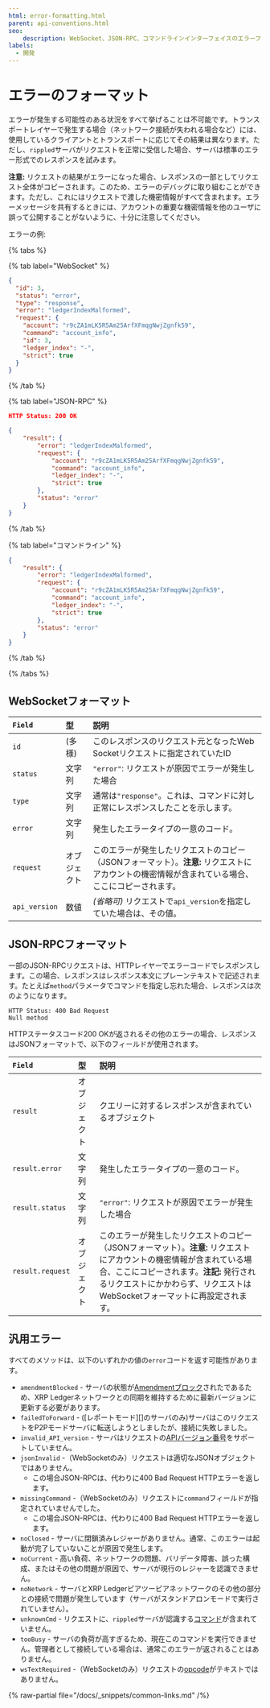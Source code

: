 ```yaml
---
html: error-formatting.html
parent: api-conventions.html
seo:
    description: WebSocket、JSON-RPC、コマンドラインインターフェイスのエラーフォーマットと汎用エラーコードです。
labels:
  - 開発
---
```

# エラーのフォーマット

エラーが発生する可能性のある状況をすべて挙げることは不可能です。トランスポートレイヤーで発生する場合（ネットワーク接続が失われる場合など）には、使用しているクライアントとトランスポートに応じてその結果は異なります。ただし、`rippled`サーバがリクエストを正常に受信した場合、サーバは標準のエラー形式でのレスポンスを試みます。

**注意:** リクエストの結果がエラーになった場合、レスポンスの一部としてリクエスト全体がコピーされます。このため、エラーのデバッグに取り組むことができます。ただし、これにはリクエストで渡した機密情報がすべて含まれます。エラーメッセージを共有するときには、アカウントの重要な機密情報を他のユーザに誤って公開することがないように、十分に注意してください。


エラーの例:

{% tabs %}

{% tab label="WebSocket" %}
```json
{
  "id": 3,
  "status": "error",
  "type": "response",
  "error": "ledgerIndexMalformed",
  "request": {
    "account": "r9cZA1mLK5R5Am25ArfXFmqgNwjZgnfk59",
    "command": "account_info",
    "id": 3,
    "ledger_index": "-",
    "strict": true
  }
}
```
{% /tab %}

{% tab label="JSON-RPC" %}
```json
HTTP Status: 200 OK

{
    "result": {
        "error": "ledgerIndexMalformed",
        "request": {
            "account": "r9cZA1mLK5R5Am25ArfXFmqgNwjZgnfk59",
            "command": "account_info",
            "ledger_index": "-",
            "strict": true
        },
        "status": "error"
    }
}
```
{% /tab %}

{% tab label="コマンドライン" %}
```json
{
    "result": {
        "error": "ledgerIndexMalformed",
        "request": {
            "account": "r9cZA1mLK5R5Am25ArfXFmqgNwjZgnfk59",
            "command": "account_info",
            "ledger_index": "-",
            "strict": true
        },
        "status": "error"
    }
}
```
{% /tab %}

{% /tabs %}


## WebSocketフォーマット

| `Field`       | 型    | 説明                                                  |
|:--------------|:------|:------------------------------------------------------|
| `id`          | (多様) | このレスポンスのリクエスト元となったWeb Socketリクエストに指定されていたID |
| `status`      | 文字列 | `"error"`: リクエストが原因でエラーが発生した場合 |
| `type`        | 文字列 | 通常は`"response"`。これは、コマンドに対し正常にレスポンスしたことを示します。 |
| `error`       | 文字列 | 発生したエラータイプの一意のコード。 |
| `request`     | オブジェクト | このエラーが発生したリクエストのコピー（JSONフォーマット）。**注意:** リクエストにアカウントの機密情報が含まれている場合、ここにコピーされます。 |
| `api_version` | 数値   | _(省略可)_ リクエストで`api_version`を指定していた場合は、その値。 |


## JSON-RPCフォーマット

一部のJSON-RPCリクエストは、HTTPレイヤーでエラーコードでレスポンスします。この場合、レスポンスはレスポンス本文にプレーンテキストで記述されます。たとえば`method`パラメータでコマンドを指定し忘れた場合、レスポンスは次のようになります。

```
HTTP Status: 400 Bad Request
Null method
```

HTTPステータスコード200 OKが返されるその他のエラーの場合、レスポンスはJSONフォーマットで、以下のフィールドが使用されます。

| `Field`          | 型     | 説明                                             |
|:-----------------|:-------|:-------------------------------------------------|
| `result` | オブジェクト | クエリーに対するレスポンスが含まれているオブジェクト |
| `result.error` | 文字列 | 発生したエラータイプの一意のコード。 |
| `result.status` | 文字列 | `"error"`: リクエストが原因でエラーが発生した場合 |
| `result.request` | オブジェクト | このエラーが発生したリクエストのコピー（JSONフォーマット）。**注意:** リクエストにアカウントの機密情報が含まれている場合、ここにコピーされます。**注記:** 発行されるリクエストにかかわらず、リクエストはWebSocketフォーマットに再設定されます。 |


## 汎用エラー

すべてのメソッドは、以下のいずれかの値の`error`コードを返す可能性があります。

- `amendmentBlocked` - サーバの状態が[Amendmentブロック](../../../concepts/networks-and-servers/amendments.md#amendment-blocked)されたであるため、XRP Ledgerネットワークとの同期を維持するために最新バージョンに更新する必要があります。
- `failedToForward` - ([レポートモード][]のサーバのみ)サーバはこのリクエストをP2Pモードサーバに転送しようとしましたが、接続に失敗しました。
- `invalid_API_version` - サーバはリクエストの[APIバージョン番号](request-formatting.md#apiのバージョン管理)をサポートしていません。
- `jsonInvalid` -（WebSocketのみ）リクエストは適切なJSONオブジェクトではありません。
  - この場合JSON-RPCは、代わりに400 Bad Request HTTPエラーを返します。
- `missingCommand` -（WebSocketのみ）リクエストに`command`フィールドが指定されていませんでした。
  - この場合JSON-RPCは、代わりに400 Bad Request HTTPエラーを返します。
- `noClosed` - サーバに閉鎖済みレジャーがありません。通常、このエラーは起動が完了していないことが原因で発生します。
- `noCurrent` - 高い負荷、ネットワークの問題、バリデータ障害、誤った構成、またはその他の問題が原因で、サーバが現行のレジャーを認識できません。
- `noNetwork` - サーバとXRP Ledgerピアツーピアネットワークのその他の部分との接続で問題が発生しています（サーバがスタンドアロンモードで実行されていません）。
- `unknownCmd` - リクエストに、`rippled`サーバが認識する[コマンド](../index.md)が含まれていません。
- `tooBusy` - サーバの負荷が高すぎるため、現在このコマンドを実行できません。管理者として接続している場合は、通常このエラーが返されることはありません。
- `wsTextRequired` -（WebSocketのみ）リクエストの[opcode](https://tools.ietf.org/html/rfc6455#section-5.2)がテキストではありません。


{% raw-partial file="/docs/_snippets/common-links.md" /%}
